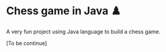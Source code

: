 # Chess game in Java ♟️

A very fun project using Java language to build a chess game. 

[To be continue]
